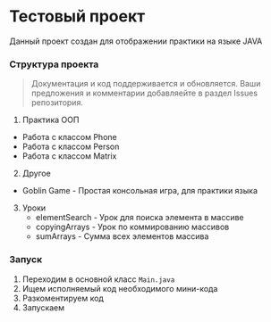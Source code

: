 # Тестовый проект
Данный проект создан для отображении практики на языке JAVA

### Структура проекта
>Документация и код поддерживается и обновляется. Ваши предложения и комментарии добавляейте в раздел Issues репозитория.

1. Практика ООП
 - Работа с классом Phone
 - Работа с классом Person
 - Работа с классом Matrix
2. Другое
 - Goblin Game - Простая консольная игра, для практики языка
3. Уроки
    - elementSearch - Урок для поиска элемента в массиве
    - copyingArrays - Урок по коммированию массивов
    - sumArrays - Сумма всех элементов массива
### Запуск
1. Переходим в основной класс `Main.java`
2. Ищем исполняемый код необходимого мини-кода
3. Разкоментируем код
4. Запускаем